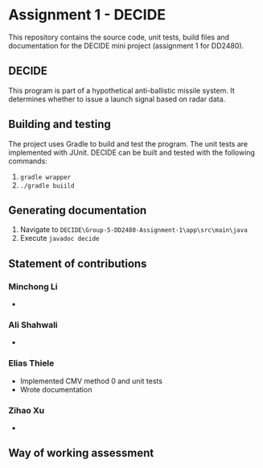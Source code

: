 # Assignment 1 - DECIDE
This repository contains the source code, unit tests, build files and documentation for the DECIDE mini project (assignment 1 for DD2480).

## DECIDE
This program is part of a hypothetical anti-ballistic missile system. It determines whether to issue a launch signal based on radar data.

## Building and testing
The project uses Gradle to build and test the program. The unit tests are implemented with JUnit. DECIDE can be built and tested with the following commands:
1. `gradle wrapper`
2. `./gradle buiild`

## Generating documentation
1. Navigate to `DECIDE\Group-5-DD2480-Assignment-1\app\src\main\java`
2. Execute `javadoc decide`

## Statement of contributions
### Minchong Li
*

### Ali Shahwali
*

### Elias Thiele
* Implemented CMV method 0 and unit tests
* Wrote documentation

### Zihao Xu
*

## Way of working assessment
